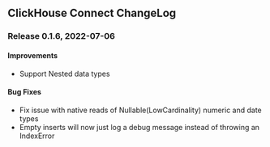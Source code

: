 ## ClickHouse Connect ChangeLog

### Release 0.1.6, 2022-07-06

#### Improvements

* Support Nested data types

#### Bug Fixes

* Fix issue with native reads of Nullable(LowCardinality) numeric and date types
* Empty inserts will now just log a debug message instead of throwing an IndexError